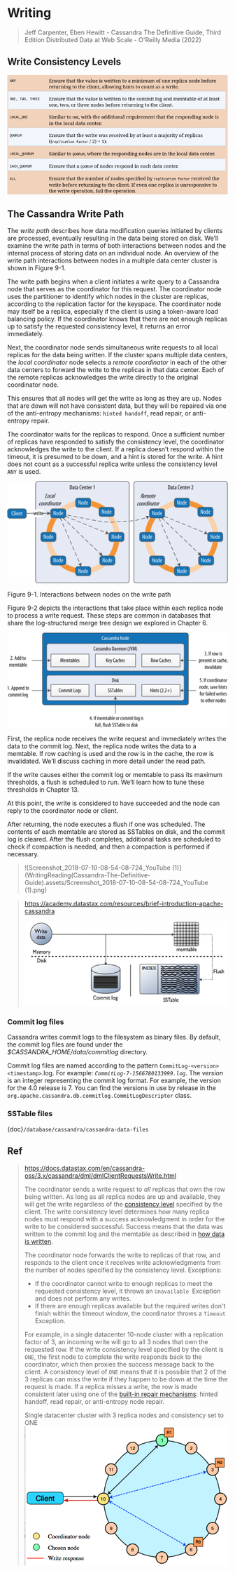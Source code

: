 # Writing

> Jeff Carpenter, Eben Hewitt - Cassandra The Definitive Guide, Third Edition Distributed Data at Web Scale - O'Reilly Media (2022)


## Write Consistency Levels

![image-20221017155321401](WritingReading(Cassandra-The-Definitive-Guide).assets/image-20221017155321401.png)

## The Cassandra Write Path

The *write path* describes how data modification queries initiated by clients are processed, eventually resulting in the data being stored on disk. We’ll examine the write path in terms of both interactions between nodes and the internal process of storing data on an individual node. An overview of the write path interactions between nodes in a multiple data center cluster is shown in Figure 9-1.

The write path begins when a client initiates a write query to a Cassandra node that serves as the coordinator for this request. The coordinator node uses the partitioner to identify which nodes in the cluster are replicas, according to the replication factor for the keyspace. The coordinator node may itself be a replica, especially if the client is using a token-aware load balancing policy. If the coordinator knows that there are not enough replicas up to satisfy the requested consistency level, it returns an error immediately.

Next, the coordinator node sends simultaneous write requests to all local replicas for the data being written. If the cluster spans multiple data centers, the *local coordinator* node selects a *remote coordinator* in each of the other data centers to forward the write to the replicas in that data center. Each of the remote replicas acknowledges the write directly to the original coordinator node.

This ensures that all nodes will get the write as long as they are up. Nodes that are down will not have consistent data, but they will be repaired via one of the anti-entropy mechanisms: `hinted handoff`, read repair, or anti-entropy repair.

The coordinator waits for the replicas to respond. Once a sufficient number of replicas have responded to satisfy the consistency level, the coordinator acknowledges the write to the client. If a replica doesn’t respond within the timeout, it is presumed to be down, and a hint is stored for the write. A hint does not count as a successful replica write unless the consistency level `ANY` is used.

![image-20221017155416433](WritingReading(Cassandra-The-Definitive-Guide).assets/image-20221017155416433.png)

Figure 9-1. Interactions between nodes on the write path

Figure 9-2 depicts the interactions that take place within each replica node to process a write request. These steps are common in databases that share the log-structured merge tree design we explored in Chapter 6.

![image-20221017155631835](WritingReading(Cassandra-The-Definitive-Guide).assets/image-20221017155631835.png)

First, the replica node receives the write request and immediately writes the data to the commit log. Next, the replica node writes the data to a memtable. If row caching is used and the row is in the cache, the row is invalidated. We’ll discuss caching in more detail under the read path.

If the write causes either the commit log or memtable to pass its maximum thresholds, a flush is scheduled to run. We’ll learn how to tune these thresholds in Chapter 13.

At this point, the write is considered to have succeeded and the node can reply to the coordinator node or client.

After returning, the node executes a flush if one was scheduled. The contents of each memtable are stored as SSTables on disk, and the commit log is cleared. After the flush completes, additional tasks are scheduled to check if compaction is needed, and then a compaction is performed if necessary.

> ![Screenshot_2018-07-10-08-54-08-724_YouTube (1)](WritingReading(Cassandra-The-Definitive-Guide).assets/Screenshot_2018-07-10-08-54-08-724_YouTube (1).png)

> https://academy.datastax.com/resources/brief-introduction-apache-cassandra
>
> ![b696e6e9-024d-4cbd-a0fc-95ab225efd3f](WritingReading(Cassandra-The-Definitive-Guide).assets/b696e6e9-024d-4cbd-a0fc-95ab225efd3f.png)
>
> 

### Commit log files

Cassandra writes commit logs to the filesystem as binary files. By default, the commit log files are found under the *$CASSANDRA_HOME/data/commitlog* directory.

Commit log files are named according to the pattern `CommitLog-<version><timestamp>`.log. For example: *`CommitLog-7-1566780133999.log`*. The *version* is an integer representing the commit log format. For example, the version for the 4.0 release is 7. You can find the versions in use by release in the `org.apache.cassandra.db.commitlog.CommitLogDescriptor` class.

### SSTable files
{doc}`/database/cassandra/cassandra-data-files`

## Ref

> https://docs.datastax.com/en/cassandra-oss/3.x/cassandra/dml/dmlClientRequestsWrite.html
>
> The coordinator sends a write request to *all* replicas that own the row being written. As long as all replica nodes are up and available, they will get the write regardless of the [consistency level](https://docs.datastax.com/en/cassandra-oss/3.x/cassandra/dml/dmlConfigConsistency.html) specified by the client. The write consistency level determines how many replica nodes must respond with a success acknowledgment in order for the write to be considered successful. Success means that the data was written to the commit log and the memtable as described in [how data is written](https://docs.datastax.com/en/cassandra-oss/3.x/cassandra/dml/dmlHowDataWritten.html).
>
> The coordinator node forwards the write to replicas of that row, and responds to the client once it receives write acknowledgments from the number of nodes specified by the consistency level. Exceptions:
>
> - If the coordinator cannot write to enough replicas to meet the requested consistency level, it throws an `Unavailable `Exception and does not perform any writes.
> - If there are enough replicas available but the required writes don't finish within the timeout window, the coordinator throws a `Timeout` Exception.
>
> For example, in a single datacenter 10-node cluster with a replication factor of 3, an incoming write will go to all 3 nodes that own the requested row. If the write consistency level specified by the client is `ONE`, the first node to complete the write responds back to the coordinator, which then proxies the success message back to the client. A consistency level of `ONE` means that it is possible that 2 of the 3 replicas can miss the write if they happen to be down at the time the request is made. If a replica misses a write, the row is made consistent later using one of the [built-in repair mechanisms](https://docs.datastax.com/en/cassandra-oss/3.x/cassandra/operations/opsRepairNodesTOC.html): hinted handoff, read repair, or anti-entropy node repair.
>
> Single datacenter cluster with 3 replica nodes and consistency set to ONE![img](writing.assets/arc_write-singleDCConOne.png)
